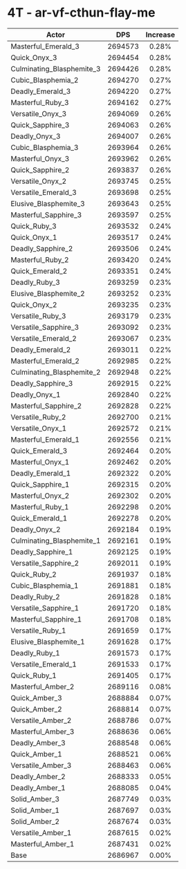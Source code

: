 # 4T - ar-vf-cthun-flay-me
| Actor | DPS | Increase |
|---|:---:|:---:|
|Masterful_Emerald_3|2694573|0.28%|
|Quick_Onyx_3|2694454|0.28%|
|Culminating_Blasphemite_3|2694426|0.28%|
|Cubic_Blasphemia_2|2694270|0.27%|
|Deadly_Emerald_3|2694220|0.27%|
|Masterful_Ruby_3|2694162|0.27%|
|Versatile_Onyx_3|2694069|0.26%|
|Quick_Sapphire_3|2694063|0.26%|
|Deadly_Onyx_3|2694007|0.26%|
|Cubic_Blasphemia_3|2693964|0.26%|
|Masterful_Onyx_3|2693962|0.26%|
|Quick_Sapphire_2|2693837|0.26%|
|Versatile_Onyx_2|2693745|0.25%|
|Versatile_Emerald_3|2693698|0.25%|
|Elusive_Blasphemite_3|2693643|0.25%|
|Masterful_Sapphire_3|2693597|0.25%|
|Quick_Ruby_3|2693532|0.24%|
|Quick_Onyx_1|2693517|0.24%|
|Deadly_Sapphire_2|2693506|0.24%|
|Masterful_Ruby_2|2693420|0.24%|
|Quick_Emerald_2|2693351|0.24%|
|Deadly_Ruby_3|2693259|0.23%|
|Elusive_Blasphemite_2|2693252|0.23%|
|Quick_Onyx_2|2693235|0.23%|
|Versatile_Ruby_3|2693179|0.23%|
|Versatile_Sapphire_3|2693092|0.23%|
|Versatile_Emerald_2|2693067|0.23%|
|Deadly_Emerald_2|2693011|0.22%|
|Masterful_Emerald_2|2692985|0.22%|
|Culminating_Blasphemite_2|2692948|0.22%|
|Deadly_Sapphire_3|2692915|0.22%|
|Deadly_Onyx_1|2692840|0.22%|
|Masterful_Sapphire_2|2692828|0.22%|
|Versatile_Ruby_2|2692700|0.21%|
|Versatile_Onyx_1|2692572|0.21%|
|Masterful_Emerald_1|2692556|0.21%|
|Quick_Emerald_3|2692464|0.20%|
|Masterful_Onyx_1|2692462|0.20%|
|Deadly_Emerald_1|2692322|0.20%|
|Quick_Sapphire_1|2692315|0.20%|
|Masterful_Onyx_2|2692302|0.20%|
|Masterful_Ruby_1|2692298|0.20%|
|Quick_Emerald_1|2692278|0.20%|
|Deadly_Onyx_2|2692184|0.19%|
|Culminating_Blasphemite_1|2692161|0.19%|
|Deadly_Sapphire_1|2692125|0.19%|
|Versatile_Sapphire_2|2692011|0.19%|
|Quick_Ruby_2|2691937|0.18%|
|Cubic_Blasphemia_1|2691881|0.18%|
|Deadly_Ruby_2|2691828|0.18%|
|Versatile_Sapphire_1|2691720|0.18%|
|Masterful_Sapphire_1|2691708|0.18%|
|Versatile_Ruby_1|2691659|0.17%|
|Elusive_Blasphemite_1|2691628|0.17%|
|Deadly_Ruby_1|2691573|0.17%|
|Versatile_Emerald_1|2691533|0.17%|
|Quick_Ruby_1|2691405|0.17%|
|Masterful_Amber_2|2689116|0.08%|
|Quick_Amber_3|2688884|0.07%|
|Quick_Amber_2|2688814|0.07%|
|Versatile_Amber_2|2688786|0.07%|
|Masterful_Amber_3|2688636|0.06%|
|Deadly_Amber_3|2688548|0.06%|
|Quick_Amber_1|2688521|0.06%|
|Versatile_Amber_3|2688463|0.06%|
|Deadly_Amber_2|2688333|0.05%|
|Deadly_Amber_1|2688085|0.04%|
|Solid_Amber_3|2687749|0.03%|
|Solid_Amber_1|2687697|0.03%|
|Solid_Amber_2|2687674|0.03%|
|Versatile_Amber_1|2687615|0.02%|
|Masterful_Amber_1|2687431|0.02%|
|Base|2686967|0.00%|
